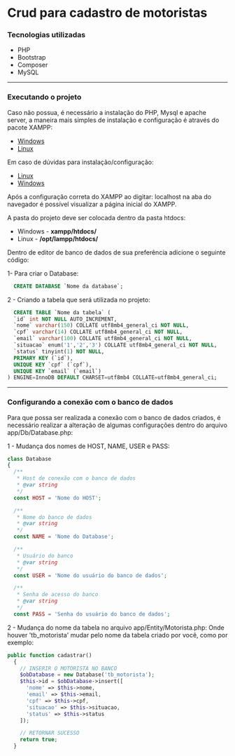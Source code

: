 # Crud para cadastro de motoristas

### Tecnologias utilizadas

- PHP
- Bootstrap
- Composer
- MySQL
---

### Executando o projeto

Caso não possua, é necessário a instalação do PHP, Mysql e apache server, a maneira mais simples de instalação e configuração é através do pacote XAMPP:

- [Windows](https://www.apachefriends.org/xampp-files/7.4.10/xampp-windows-x64-7.4.10-0-VC15-installer.exe)
- [Linux](https://www.apachefriends.org/xampp-files/7.4.10/xampp-linux-x64-7.4.10-0-installer.run)

Em caso de dúvidas para instalação/configuração:

- [Linux](https://www.apachefriends.org/faq_linux.html)
- [Windows](https://www.apachefriends.org/faq_windows.html)

Após a configuração correta do XAMPP ao digitar: localhost na aba do navegador é possível visualizar a página inicial do XAMPP.

A pasta do projeto deve ser colocada dentro da pasta htdocs:

- Windows - <strong>xampp/htdocs/</strong>
- Linux - <strong>/opt/lampp/htdocs/</strong>

Dentro de editor de banco de dados de sua preferência adicione o seguinte código:

1- Para criar o Database:

```SQL
  CREATE DATABASE `Nome da database`;
```

2 - Criando a tabela que será utilizada no projeto:

```SQL
  CREATE TABLE `Nome da tabela` (
  `id` int NOT NULL AUTO_INCREMENT,
  `nome` varchar(150) COLLATE utf8mb4_general_ci NOT NULL,
  `cpf` varchar(14) COLLATE utf8mb4_general_ci NOT NULL,
  `email` varchar(100) COLLATE utf8mb4_general_ci NOT NULL,
  `situacao` enum('1','2','3') COLLATE utf8mb4_general_ci NOT NULL,
  `status` tinyint(1) NOT NULL,
  PRIMARY KEY (`id`),
  UNIQUE KEY `cpf` (`cpf`),
  UNIQUE KEY `email` (`email`)
) ENGINE=InnoDB DEFAULT CHARSET=utf8mb4 COLLATE=utf8mb4_general_ci;
```
---

### Configurando a conexão com o banco de dados

Para que possa ser realizada a conexão com o banco de dados criados, é necessário realizar a alteração de algumas configurações dentro do arquivo app/Db/Database.php:

1 - Mudança dos nomes de HOST, NAME, USER e PASS:

```PHP
class Database
{
  /**
   * Host de conexão com o banco de dados
   * @var string
   */
  const HOST = 'Nome do HOST';

  /**
   * Nome do banco de dados
   * @var string
   */
  const NAME = 'Nome do Database';

  /**
   * Usuário do banco
   * @var string
   */
  const USER = 'Nome do usuário do banco de dados';

  /**
   * Senha de acesso do banco
   * @var string
   */
  const PASS = 'Senha do usuário do banco de dados';
```

2 - Mudança do nome da tabela no arquivo app/Entity/Motorista.php:
Onde houver 'tb_motorista' mudar pelo nome da tabela criado por você, como por exemplo:

```PHP
public function cadastrar()
  {
    // INSERIR O MOTORISTA NO BANCO
    $obDatabase = new Database('tb_motorista');
    $this->id = $obDatabase->insert([
      'nome' => $this->nome,
      'email' => $this->email,
      'cpf' => $this->cpf,
      'situacao' => $this->situacao,
      'status' => $this->status
    ]);

    // RETORNAR SUCESSO
    return true;
  }
```
